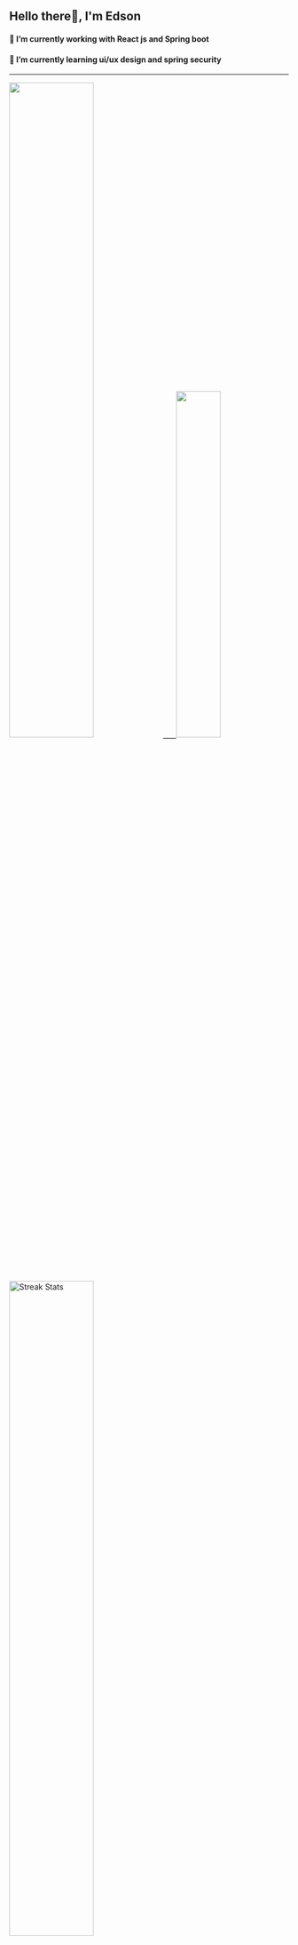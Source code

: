 
## Hello there👋, I'm Edson 

#### 🔭 I’m currently working with React js and Spring boot 
#### 🌱 I’m currently learning ui/ux design and spring security
---
    
  

 <p align="left">
  <a href="https://github.com/EdsonNhancale">
  <img width=55% src="https://github-readme-stats.vercel.app/api?username=EdsonNhancale&show_icons=true&theme=dracula&include_all_commits=true&count_private=true"/>&nbsp;&nbsp;&nbsp;&nbsp;&nbsp;
  <img  width=40% src="https://github-readme-stats.vercel.app/api/top-langs/?username=EdsonNhancale&layout=compact&langs_count=7&theme=dracula"/>
</p>

  <p align="left">
    <a href="https://github.com/EdsonNhancale"><img width=55% alt="Streak Stats" src="https://github-readme-streak-stats.herokuapp.com/?user=EdsonNhancale&theme=dracula"/></a>
   </p>

 
 <!--START_SECTION:waka-->

```txt
From: 16 November 2022 - To: 13 February 2025

Total Time: 1,324 hrs 23 mins

TypeScript        610 hrs 18 mins ███████████▓░░░░░░░░░░░░░   46.08 %
JavaScript        472 hrs 11 mins █████████░░░░░░░░░░░░░░░░   35.65 %
JSON              106 hrs 8 mins  ██░░░░░░░░░░░░░░░░░░░░░░░   08.01 %
Python            30 hrs 6 mins   ▓░░░░░░░░░░░░░░░░░░░░░░░░   02.27 %
Other             20 hrs 10 mins  ▒░░░░░░░░░░░░░░░░░░░░░░░░   01.52 %
```

<!--END_SECTION:waka-->

<div> 
  <a href="www.linkedin.com/in/edson-nhancale-7849781a6" target="_blank"><img src="https://img.shields.io/badge/-LinkedIn-%230077B5?style=for-the-badge&logo=linkedin&logoColor=white" target="_blank"></a> 

</div>


